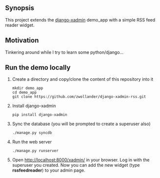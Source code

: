 ## Synopsis

This project extends the [django-xadmin](https://github.com/sshwsfc/django-xadmin) demo_app with a simple RSS feed reader widget. 

## Motivation

Tinkering around while I try to learn some python/django...

## Run the demo locally

1. Create a directory and copy/clone the content of this repository into it

	```
	mkdir demo_app
	cd demo_app
	git clone https://github.com/zwollander/django-xadmin-rss.git
	``` 

2. Install django-xadmin

	```
	pip install django-xadmin
	```

3. Sync the database (you will be prompted to create a superuser also)

	```
	./manage.py syncdb
	```
4. Run the web server

	```
	./manage.py runserver
	```
	
5. Open [http://localhost:8000/xadmin/](http://localhost:8000/xadmin/) in your browser. Log in with the superuser you created. Now you can add the new widget (type **rssfeedreader**) to your admin page.


